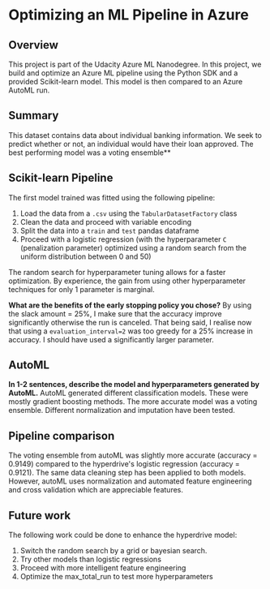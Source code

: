 # Optimizing an ML Pipeline in Azure

## Overview
This project is part of the Udacity Azure ML Nanodegree.
In this project, we build and optimize an Azure ML pipeline using the Python SDK and a provided Scikit-learn model.
This model is then compared to an Azure AutoML run.

## Summary
This dataset contains data about individual banking information. We seek to predict whether or not, an individual would have their loan approved. The best performing model was a voting ensemble**

## Scikit-learn Pipeline
The first model trained was fitted using the following pipeline:

1. Load the data from a `.csv` using the `TabularDatasetFactory` class
2. Clean the data and proceed with variable encoding
3. Split the data into a `train` and `test` pandas dataframe
4. Proceed with a logistic regression (with the hyperparameter `C` (penalization parameter) optimized using a random search from the uniform distribution between 0 and 50)

The random search for hyperparameter tuning allows for a faster optimization. By experience, the gain from using other hyperparameter techniques for only 1 parameter is marginal. 

**What are the benefits of the early stopping policy you chose?**
By using the slack amount = 25%, I make sure that the accuracy improve significantly otherwise the run is canceled. That being said, I realise now that using a `evaluation_interval=2` was too greedy for a 25% increase in accuracy. I should have used a significantly larger parameter.

## AutoML
**In 1-2 sentences, describe the model and hyperparameters generated by AutoML.**
AutoML generated different classification models. These were mostly gradient boosting methods. The more accurate model was a voting ensemble. Different normalization and imputation have been tested.

## Pipeline comparison
The voting ensemble from autoML was slightly more accurate (accuracy = 0.9149) compared to the hyperdrive's logistic regression (accuracy = 0.9121). The same data cleaning step has been applied to both models. However, autoML uses normalization and automated feature engineering and cross validation which are appreciable features.


## Future work
The following work could be done to enhance the hyperdrive model:
1. Switch the random search by a grid or bayesian search.
2. Try other models than logistic regressions
3. Proceed with more intelligent feature engineering
4. Optimize the max_total_run to test more hyperparameters

